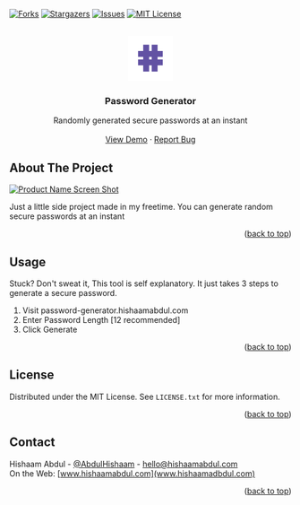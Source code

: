 [![Forks][forks-shield]][forks-url]
[![Stargazers][stars-shield]][stars-url]
[![Issues][issues-shield]][issues-url]
[![MIT License][license-shield]][license-url]




<!-- PROJECT LOGO -->
<br />
<div align="center">
  <a href="password-generator.hishaamabdul.com">
    <img src="images/logo.png" alt="Logo" width="80" height="80">
  </a>

<h3 align="center">Password Generator</h3>

  <p align="center">
    Randomly generated secure passwords at an instant
    <br />
    <br />
    <a href="https://github.com/HishaamA/password-generator">View Demo</a>
    ·
    <a href="https://github.com/HishaamA/password-generator/issues">Report Bug</a>
  </p>
</div>







<!-- ABOUT THE PROJECT -->
## About The Project

[![Product Name Screen Shot][product-screenshot]](https://password-generator.hishaamabdul.com)

Just a little side project made in my freetime. You can generate random secure passwords at an instant

<p align="right">(<a href="#readme-top">back to top</a>)</p>





<!-- USAGE EXAMPLES -->
## Usage
Stuck? Don't sweat it, This tool is self explanatory. It just takes 3 steps to generate a secure password.

1) Visit password-generator.hishaamabdul.com
2) Enter Password Length [12 recommended]
3) Click Generate

<p align="right">(<a href="#readme-top">back to top</a>)</p>




<!-- LICENSE -->
## License

Distributed under the MIT License. See `LICENSE.txt` for more information.

<p align="right">(<a href="#readme-top">back to top</a>)</p>



<!-- CONTACT -->
## Contact

Hishaam Abdul - [@AbdulHishaam](https://twitter.com/AbdulHishaam) - hello@hishaamabdul.com
<br>
On the Web: [www.hishaamabdul.com](www.hishaamadbdul.com)

<p align="right">(<a href="#readme-top">back to top</a>)</p>







<!-- MARKDOWN LINKS & IMAGES -->
<!-- https://www.markdownguide.org/basic-syntax/#reference-style-links -->
[contributors-shield]: https://img.shields.io/github/contributors/HishaamA/password-generator.svg?style=for-the-badge
[contributors-url]: https://github.com/HishaamA/password-generator/graphs/contributors
[forks-shield]: https://img.shields.io/github/forks/HishaamA/password-generator.svg?style=for-the-badge
[forks-url]: https://github.com/HishaamA/password-generator/network/members
[stars-shield]: https://img.shields.io/github/stars/HishaamA/password-generator.svg?style=for-the-badge
[stars-url]: https://github.com/HishaamA/password-generator/stargazers
[issues-shield]: https://img.shields.io/github/issues/HishaamA/password-generator.svg?style=for-the-badge
[issues-url]: https://github.com/HishaamA/password-generator/issues
[license-shield]: https://img.shields.io/github/license/HishaamA/password-generator.svg?style=for-the-badge
[license-url]: https://github.com/HishaamA/password-generator/blob/master/LICENSE.txt
[product-screenshot]: https://media.discordapp.net/attachments/993380129885667328/1009815573535920169/unknown.png?width=1783&height=868

